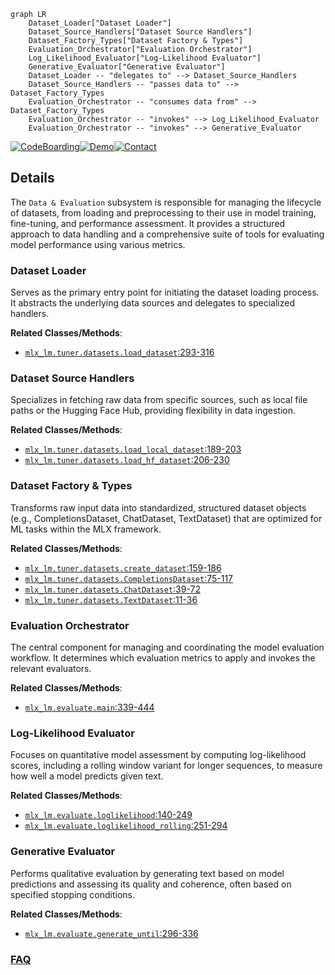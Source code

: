 ```mermaid
graph LR
    Dataset_Loader["Dataset Loader"]
    Dataset_Source_Handlers["Dataset Source Handlers"]
    Dataset_Factory_Types["Dataset Factory & Types"]
    Evaluation_Orchestrator["Evaluation Orchestrator"]
    Log_Likelihood_Evaluator["Log-Likelihood Evaluator"]
    Generative_Evaluator["Generative Evaluator"]
    Dataset_Loader -- "delegates to" --> Dataset_Source_Handlers
    Dataset_Source_Handlers -- "passes data to" --> Dataset_Factory_Types
    Evaluation_Orchestrator -- "consumes data from" --> Dataset_Factory_Types
    Evaluation_Orchestrator -- "invokes" --> Log_Likelihood_Evaluator
    Evaluation_Orchestrator -- "invokes" --> Generative_Evaluator
```

[![CodeBoarding](https://img.shields.io/badge/Generated%20by-CodeBoarding-9cf?style=flat-square)](https://github.com/CodeBoarding/GeneratedOnBoardings)[![Demo](https://img.shields.io/badge/Try%20our-Demo-blue?style=flat-square)](https://www.codeboarding.org/demo)[![Contact](https://img.shields.io/badge/Contact%20us%20-%20contact@codeboarding.org-lightgrey?style=flat-square)](mailto:contact@codeboarding.org)

## Details

The `Data & Evaluation` subsystem is responsible for managing the lifecycle of datasets, from loading and preprocessing to their use in model training, fine-tuning, and performance assessment. It provides a structured approach to data handling and a comprehensive suite of tools for evaluating model performance using various metrics.

### Dataset Loader
Serves as the primary entry point for initiating the dataset loading process. It abstracts the underlying data sources and delegates to specialized handlers.


**Related Classes/Methods**:

- <a href="https://github.com/ml-explore/mlx-lm/blob/main/mlx_lm/tuner/datasets.py#L293-L316" target="_blank" rel="noopener noreferrer">`mlx_lm.tuner.datasets.load_dataset`:293-316</a>


### Dataset Source Handlers
Specializes in fetching raw data from specific sources, such as local file paths or the Hugging Face Hub, providing flexibility in data ingestion.


**Related Classes/Methods**:

- <a href="https://github.com/ml-explore/mlx-lm/blob/main/mlx_lm/tuner/datasets.py#L189-L203" target="_blank" rel="noopener noreferrer">`mlx_lm.tuner.datasets.load_local_dataset`:189-203</a>
- <a href="https://github.com/ml-explore/mlx-lm/blob/main/mlx_lm/tuner/datasets.py#L206-L230" target="_blank" rel="noopener noreferrer">`mlx_lm.tuner.datasets.load_hf_dataset`:206-230</a>


### Dataset Factory & Types
Transforms raw input data into standardized, structured dataset objects (e.g., CompletionsDataset, ChatDataset, TextDataset) that are optimized for ML tasks within the MLX framework.


**Related Classes/Methods**:

- <a href="https://github.com/ml-explore/mlx-lm/blob/main/mlx_lm/tuner/datasets.py#L159-L186" target="_blank" rel="noopener noreferrer">`mlx_lm.tuner.datasets.create_dataset`:159-186</a>
- <a href="https://github.com/ml-explore/mlx-lm/blob/main/mlx_lm/tuner/datasets.py#L75-L117" target="_blank" rel="noopener noreferrer">`mlx_lm.tuner.datasets.CompletionsDataset`:75-117</a>
- <a href="https://github.com/ml-explore/mlx-lm/blob/main/mlx_lm/tuner/datasets.py#L39-L72" target="_blank" rel="noopener noreferrer">`mlx_lm.tuner.datasets.ChatDataset`:39-72</a>
- <a href="https://github.com/ml-explore/mlx-lm/blob/main/mlx_lm/tuner/datasets.py#L11-L36" target="_blank" rel="noopener noreferrer">`mlx_lm.tuner.datasets.TextDataset`:11-36</a>


### Evaluation Orchestrator
The central component for managing and coordinating the model evaluation workflow. It determines which evaluation metrics to apply and invokes the relevant evaluators.


**Related Classes/Methods**:

- <a href="https://github.com/ml-explore/mlx-lm/blob/main/mlx_lm/evaluate.py#L339-L444" target="_blank" rel="noopener noreferrer">`mlx_lm.evaluate.main`:339-444</a>


### Log-Likelihood Evaluator
Focuses on quantitative model assessment by computing log-likelihood scores, including a rolling window variant for longer sequences, to measure how well a model predicts given text.


**Related Classes/Methods**:

- <a href="https://github.com/ml-explore/mlx-lm/blob/main/mlx_lm/evaluate.py#L140-L249" target="_blank" rel="noopener noreferrer">`mlx_lm.evaluate.loglikelihood`:140-249</a>
- <a href="https://github.com/ml-explore/mlx-lm/blob/main/mlx_lm/evaluate.py#L251-L294" target="_blank" rel="noopener noreferrer">`mlx_lm.evaluate.loglikelihood_rolling`:251-294</a>


### Generative Evaluator
Performs qualitative evaluation by generating text based on model predictions and assessing its quality and coherence, often based on specified stopping conditions.


**Related Classes/Methods**:

- <a href="https://github.com/ml-explore/mlx-lm/blob/main/mlx_lm/evaluate.py#L296-L336" target="_blank" rel="noopener noreferrer">`mlx_lm.evaluate.generate_until`:296-336</a>




### [FAQ](https://github.com/CodeBoarding/GeneratedOnBoardings/tree/main?tab=readme-ov-file#faq)